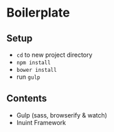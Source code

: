 # Boilerplate

## Setup
- ```cd``` to new project directory
- ```npm install```
- ```bower install```
- run ```gulp```


## Contents
- Gulp (sass, browserify & watch)
- Inuint Framework